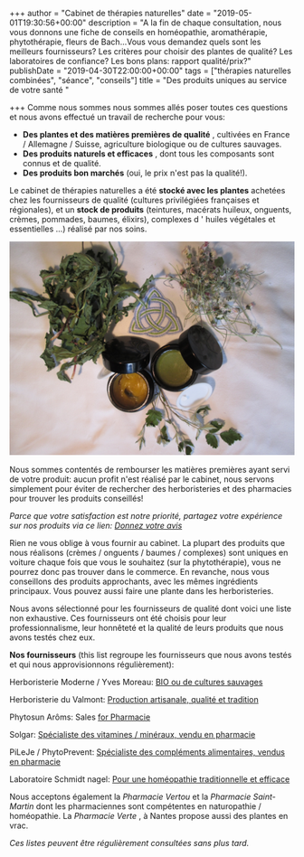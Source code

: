 +++
author = "Cabinet de thérapies naturelles"
date = "2019-05-01T19:30:56+00:00"
description = "A la fin de chaque consultation, nous vous donnons une fiche de conseils en homéopathie, aromathérapie, phytothérapie, fleurs de Bach...Vous vous demandez quels sont les meilleurs fournisseurs? Les critères pour choisir des plantes de qualité? Les laboratoires de confiance? Les bons plans: rapport qualité/prix?"
publishDate = "2019-04-30T22:00:00+00:00"
tags = ["thérapies naturelles combinées", "séance", "conseils"]
title = "Des produits uniques  au service de votre santé "

+++
Comme nous sommes nous sommes allés poser toutes ces questions et nous avons effectué un travail de recherche pour vous:

* **Des plantes et des matières premières de qualité** , cultivées en France / Allemagne / Suisse, agriculture biologique ou de cultures sauvages.
* **Des produits naturels et efficaces** , dont tous les composants sont connus et de qualité.
* **Des produits bon marchés** (oui, le prix n'est pas la qualité!).

Le cabinet de thérapies naturelles a été **stocké avec les plantes** achetées chez les fournisseurs de qualité (cultures privilégiées françaises et régionales), et un **stock de produits** (teintures, macérats huileux, onguents, crèmes, pommades, baumes, élixirs), complexes d ' huiles végétales et essentielles ...) réalisé par nos soins.

![Pommade à l'arnica, onguent réparateur pour les allergies cutanées, plantes en vrac: Pissenlit, Pâquerettes et Framboisier.](/IMG_0729.JPG "Ci-dessus:")

Nous sommes contentés de rembourser les matières premières ayant servi de votre produit: aucun profit n'est réalisé par le cabinet, nous servons simplement pour éviter de rechercher des herboristeries et des pharmacies pour trouver les produits conseillés!

_Parce que votre satisfaction est notre priorité, partagez votre expérience sur nos produits via ce lien:_  [_Donnez votre avis_](https://www.google.com/search?hl=fr-FR&gl=fr&q=Cabinet+de+th%C3%A9rapies+naturelles,+500+Route+de+Clisson,+44120+Vertou&ludocid=10753520657052998457#lrd=0x4805e934f2e364d3:0x953c2e1020781b39,3)

Rien ne vous oblige à vous fournir au cabinet. La plupart des produits que nous réalisons (crèmes / onguents / baumes / complexes) sont uniques en voiture chaque fois que vous le souhaitez (sur la phytothérapie), vous ne pourrez donc pas trouver dans le commerce. En revanche, nous vous conseillons des produits approchants, avec les mêmes ingrédients principaux. Vous pouvez aussi faire une plante dans les herboristeries.

Nous avons sélectionné pour les fournisseurs de qualité dont voici une liste non exhaustive. Ces fournisseurs ont été choisis pour leur professionnalisme, leur honnêteté et la qualité de leurs produits que nous avons testés chez eux.

**Nos fournisseurs** (this list regroupe les fournisseurs que nous avons testés et qui nous approvisionnons régulièrement):

Herboristerie Moderne / Yves Moreau: [BIO ou de cultures sauvages](https://www.herboristerie-moderne.fr/tisanes-infusions/plantes-simples/a/)

Herboristerie du Valmont: [Production artisanale, qualité et tradition](https://www.herboristerieduvalmont.com/content/4-qui-sommes-nous)

Phytosun Arôms: Sales [for Pharmacie](https://www.phytosunaroms.com/)

Solgar: [Spécialiste des vitamines / minéraux, vendu en pharmacie](http://www.solgar.fr/produits/)

PiLeJe / PhytoPrevent: [Spécialiste des compléments alimentaires, vendus en pharmacie](https://www.commander-pileje.fr/)

Laboratoire Schmidt nagel: [Pour une homéopathie traditionnelle et efficace](https://www.amavita.ch/fr/catalogsearch/result?q=schmidt%20nagel)

Nous acceptons également la _Pharmacie Vertou_ et la _Pharmacie Saint-Martin_ dont les pharmaciennes sont compétentes en naturopathie / homéopathie. La _Pharmacie Verte_ , à Nantes propose aussi des plantes en vrac.

_Ces listes peuvent être régulièrement consultées sans plus tard._
